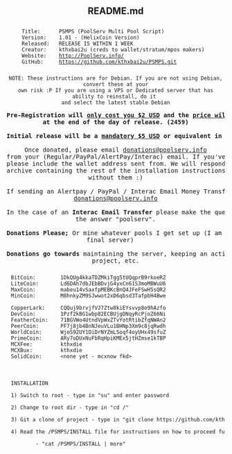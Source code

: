 <center><article class="markdown-body entry-content" itemprop="mainContentOfPage">  

<br />

<h1><a name="psmps" class="anchor" href="#psmps"><span class="octicon octicon-link"></span></a>README.md</h1> 

<pre><code><div id='titlenshit' style='padding:10 10 10 10;text-align:left;width:434px; word-wrap:break-word;'>Title:      PSMPS (PoolServ Multi Pool Script)
Version:    1.01 - (HelixCoin Version)
Released:   RELEASE IS WITHIN 1 WEEK
Creator:    kthxbai2u (creds to wallet/stratum/mpos makers)
Website:    <a href="http://www.poolserv.info/" target="_blank">http://PoolServ.info/</a>
GitHub:     <a href="https://github.com/kthxbai2u/PSMPS.git" target="_blank">https://github.com/kthxbai2u/PSMPS.git</a></div></code></pre>

<pre><code>NOTE: These instructions are for Debian. If you are not using Debian, convert these at your
own risk :P If you are using a VPS or Dedicated server that has ability to reinstall, do it 
and select the latest stable Debian</code></pre>

<pre><b>Pre-Registration will <u>only cost you $2 USD</u> and the <u>price will rise to $5 USD</u>
at the end of the day of release. (2459)

Initial release will be a <u>mandatory $5 USD</u> or equivalent in coins below.</b>

Once donated, please email <a href='mailto:donations@poolserv.info'>donations@poolserv.info</a>
from your (Regular/PayPal/AlertPay/Interac) email. If you've donated any kind of coin
please include the wallet address sent from. We will respond with a password and 
archive containing the rest of the installation instructions. You will probably be lost
without them :)

If sending an Alertpay / PayPal / Interac Email Money Transfer please send it to:
<a href='mailto:donations@poolserv.info'>donations@poolserv.info</a>

In the case of an <b>Interac Email Transfer</b> please make the question your name and make
the answer "poolserv".

<b>Donations Please;</b> Or mine whatever pools I get set up (I am ONLY setting up pools on
final server)   

<b>Donations go towards</b> maintaining the server, keeping an active interest in this
project, etc.</pre>

<pre><code><div id='titlenshit' style='padding:10 10 10 10;text-align:left;width:730px;word-wrap:break-word;'>BitCoin:        1DkQUg4kkaTDZMkiTgg5tUQqprB9rkoeRZ
LiteCoin:       Ld6DAh7dbJEbBDvjG4yxCn61S3moMBWuU6
MaxCoin:        mabeu14vSaxfpMEBKcBnQ4JFeFSwH5sQR2
MinCoin:        M8hnkyZM9SJwwot2xD6qbsd3TafpbH4Bwe

CopperLark:     CQQuj9brvjfVJ7Ztw8kiEYsvvp8o9hAzfo
DevCoin:        1Pzf2kBG1wbp82ECBUjgDNqyRcPjoZ66Ni
FeatherCoin:    71BGVWo4UtndVpWxZTvYotRtibZfqNWAn2
PeerCoin:       PF7j8jb4BnNJeuVLu1BHNp3Xm9c8jqRwdh
WorldCoin:      WjoS92UY1DiDrNYZmLSoqf4oyUHx49sfuZ
PrimeCoin:      ARy7oDUxNuFbRqHpiKMEx5jtHZmse1kTBP
MCXFee:         kthxdie
MCXBux:         kthxdie
SolidCoin:      &lt;none yet - mcxnow fkd&gt;</div></code></pre>

<pre><code><div id='titlenshit' style='padding:10 10 10 10;text-align:left;width:730px;word-wrap:break-word;'>
INSTALLATION

1) Switch to root - type in "su" and enter password

2) Change to root dir - type in "cd /"

3) Git a clone of project - type in "git clone https://github.com/kthxbai2u/PSMPS.git /PSMPS/"

4) Read the /PSMPS/INSTALL file for instructions on how to proceed further with installation.

        - "cat /PSMPS/INSTALL | more"
        
</div></code></pre>

</article></center>
